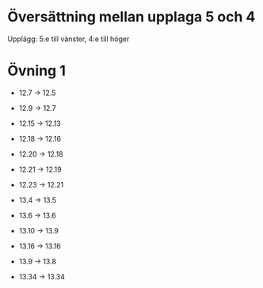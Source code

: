 Översättning mellan upplaga 5 och 4
===================================

Upplägg: 5:e till vänster, 4:e till höger

# Övning 1
* 12.7  -> 12.5
* 12.9  -> 12.7
* 12.15 -> 12.13
* 12.18 -> 12.16
* 12.20 -> 12.18
* 12.21 -> 12.19
* 12.23 -> 12.21

* 13.4  -> 13.5
* 13.6  -> 13.6
* 13.10 -> 13.9
* 13.16 -> 13.16
* 13.9  -> 13.8
* 13.34 -> 13.34
